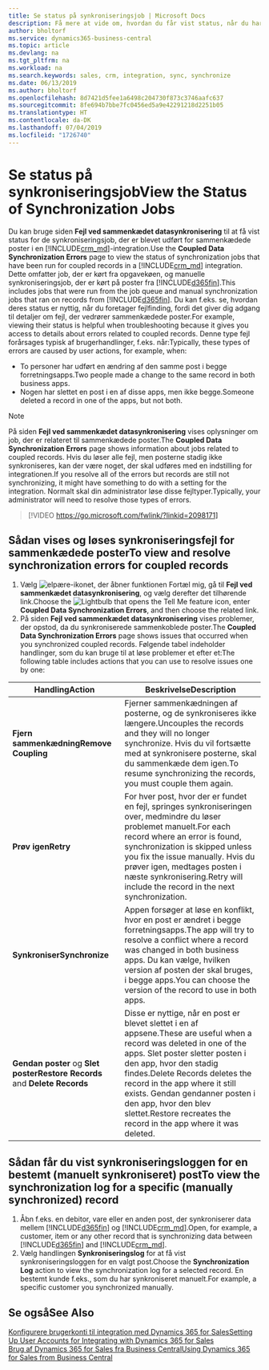 ```yaml
---
title: Se status på synkroniseringsjob | Microsoft Docs
description: Få mere at vide om, hvordan du får vist status, når du har synkroniseret sammenkædede poster.
author: bholtorf
ms.service: dynamics365-business-central
ms.topic: article
ms.devlang: na
ms.tgt_pltfrm: na
ms.workload: na
ms.search.keywords: sales, crm, integration, sync, synchronize
ms.date: 06/13/2019
ms.author: bholtorf
ms.openlocfilehash: 8d7421d5fee1a6498c204730f873c3746aafc637
ms.sourcegitcommit: 8fe694b7bbe7fc0456ed5a9e42291218d2251b05
ms.translationtype: HT
ms.contentlocale: da-DK
ms.lasthandoff: 07/04/2019
ms.locfileid: "1726740"
---
```

# <a name="view-the-status-of-synchronization-jobs"></a><span data-ttu-id="e56fe-103">Se status på synkroniseringsjob</span><span class="sxs-lookup"><span data-stu-id="e56fe-103">View the Status of Synchronization Jobs</span></span>
<span data-ttu-id="e56fe-104">Du kan bruge siden **Fejl ved sammenkædet datasynkronisering** til at få vist status for de synkroniseringsjob, der er blevet udført for sammenkædede poster i en [!INCLUDE[crm_md](includes/crm_md.md)]-integration.</span><span class="sxs-lookup"><span data-stu-id="e56fe-104">Use the **Coupled Data Synchronization Errors** page to view the status of synchronization jobs that have been run for coupled records in a [!INCLUDE[crm_md](includes/crm_md.md)] integration.</span></span> <span data-ttu-id="e56fe-105">Dette omfatter job, der er kørt fra opgavekøen, og manuelle synkroniseringsjob, der er kørt på poster fra [!INCLUDE[d365fin](includes/d365fin_md.md)].</span><span class="sxs-lookup"><span data-stu-id="e56fe-105">This includes jobs that were run from the job queue and manual synchronization jobs that ran on records from [!INCLUDE[d365fin](includes/d365fin_md.md)].</span></span> <span data-ttu-id="e56fe-106">Du kan f.eks. se, hvordan deres status er nyttig, når du foretager fejlfinding, fordi det giver dig adgang til detaljer om fejl, der vedrører sammenkædede poster.</span><span class="sxs-lookup"><span data-stu-id="e56fe-106">For example, viewing their status is helpful when troubleshooting because it gives you access to details about errors related to coupled records.</span></span> <span data-ttu-id="e56fe-107">Denne type fejl forårsages typisk af brugerhandlinger, f.eks. når:</span><span class="sxs-lookup"><span data-stu-id="e56fe-107">Typically, these types of errors are caused by user actions, for example, when:</span></span>  

* <span data-ttu-id="e56fe-108">To personer har udført en ændring af den samme post i begge forretningsapps.</span><span class="sxs-lookup"><span data-stu-id="e56fe-108">Two people made a change to the same record in both business apps.</span></span>
* <span data-ttu-id="e56fe-109">Nogen har slettet en post i en af disse apps, men ikke begge.</span><span class="sxs-lookup"><span data-stu-id="e56fe-109">Someone deleted a record in one of the apps, but not both.</span></span>

> [!Note]
> <span data-ttu-id="e56fe-110">På siden **Fejl ved sammenkædet datasynkronisering** vises oplysninger om job, der er relateret til sammenkædede poster.</span><span class="sxs-lookup"><span data-stu-id="e56fe-110">The **Coupled Data Synchronization Errors** page shows information about jobs related to coupled records.</span></span> <span data-ttu-id="e56fe-111">Hvis du løser alle fejl, men posterne stadig ikke synkroniseres, kan der være noget, der skal udføres med en indstilling for integrationen.</span><span class="sxs-lookup"><span data-stu-id="e56fe-111">If you resolve all of the errors but records are still not synchronizing, it might have something to do with a setting for the integration.</span></span> <span data-ttu-id="e56fe-112">Normalt skal din administrator løse disse fejltyper.</span><span class="sxs-lookup"><span data-stu-id="e56fe-112">Typically, your administrator will need to resolve those types of errors.</span></span>   

> [!VIDEO https://go.microsoft.com/fwlink/?linkid=2098171]

## <a name="to-view-and-resolve-synchronization-errors-for-coupled-records"></a><span data-ttu-id="e56fe-113">Sådan vises og løses synkroniseringsfejl for sammenkædede poster</span><span class="sxs-lookup"><span data-stu-id="e56fe-113">To view and resolve synchronization errors for coupled records</span></span>
1. <span data-ttu-id="e56fe-114">Vælg ![elpære-ikonet, der åbner funktionen Fortæl mig](media/ui-search/search_small.png "Fortæl mig, hvad du vil foretage dig"), gå til **Fejl ved sammenkædet datasynkronisering**, og vælg derefter det tilhørende link.</span><span class="sxs-lookup"><span data-stu-id="e56fe-114">Choose the ![Lightbulb that opens the Tell Me feature](media/ui-search/search_small.png "Tell me what you want to do") icon, enter **Coupled Data Synchronization Errors**, and then choose the related link.</span></span>
2. <span data-ttu-id="e56fe-115">På siden **Fejl ved sammenkædet datasynkronisering** vises problemer, der opstod, da du synkroniserede sammenkoblede poster.</span><span class="sxs-lookup"><span data-stu-id="e56fe-115">The **Coupled Data Synchronization Errors** page shows issues that occurred when you synchronized coupled records.</span></span> <span data-ttu-id="e56fe-116">Følgende tabel indeholder handlinger, som du kan bruge til at løse problemer et efter et:</span><span class="sxs-lookup"><span data-stu-id="e56fe-116">The following table includes actions that you can use to resolve issues one by one:</span></span>

|<span data-ttu-id="e56fe-117">Handling</span><span class="sxs-lookup"><span data-stu-id="e56fe-117">Action</span></span>|<span data-ttu-id="e56fe-118">Beskrivelse</span><span class="sxs-lookup"><span data-stu-id="e56fe-118">Description</span></span>|
|----|----|
|<span data-ttu-id="e56fe-119">**Fjern sammenkædning**</span><span class="sxs-lookup"><span data-stu-id="e56fe-119">**Remove Coupling**</span></span>|<span data-ttu-id="e56fe-120">Fjerner sammenkædningen af posterne, og de synkroniseres ikke længere.</span><span class="sxs-lookup"><span data-stu-id="e56fe-120">Uncouples the records and they will no longer synchronize.</span></span> <span data-ttu-id="e56fe-121">Hvis du vil fortsætte med at synkronisere posterne, skal du sammenkæde dem igen.</span><span class="sxs-lookup"><span data-stu-id="e56fe-121">To resume synchronizing the records, you must couple them again.</span></span>|
|<span data-ttu-id="e56fe-122">**Prøv igen**</span><span class="sxs-lookup"><span data-stu-id="e56fe-122">**Retry**</span></span>|<span data-ttu-id="e56fe-123">For hver post, hvor der er fundet en fejl, springes synkroniseringen over, medmindre du løser problemet manuelt.</span><span class="sxs-lookup"><span data-stu-id="e56fe-123">For each record where an error is found, synchronization is skipped unless you fix the issue manually.</span></span> <span data-ttu-id="e56fe-124">Hvis du prøver igen, medtages posten i næste synkronisering.</span><span class="sxs-lookup"><span data-stu-id="e56fe-124">Retry will include the record in the next synchronization.</span></span>|
|<span data-ttu-id="e56fe-125">**Synkroniser**</span><span class="sxs-lookup"><span data-stu-id="e56fe-125">**Synchronize**</span></span>|<span data-ttu-id="e56fe-126">Appen forsøger at løse en konflikt, hvor en post er ændret i begge forretningsapps.</span><span class="sxs-lookup"><span data-stu-id="e56fe-126">The app will try to resolve a conflict where a record was changed in both business apps.</span></span> <span data-ttu-id="e56fe-127">Du kan vælge, hvilken version af posten der skal bruges, i begge apps.</span><span class="sxs-lookup"><span data-stu-id="e56fe-127">You can choose the version of the record to use in both apps.</span></span>|
|<span data-ttu-id="e56fe-128">**Gendan poster** og **Slet poster**</span><span class="sxs-lookup"><span data-stu-id="e56fe-128">**Restore Records** and **Delete Records**</span></span>|<span data-ttu-id="e56fe-129">Disse er nyttige, når en post er blevet slettet i en af appsene.</span><span class="sxs-lookup"><span data-stu-id="e56fe-129">These are useful when a record was deleted in one of the apps.</span></span> <span data-ttu-id="e56fe-130">Slet poster sletter posten i den app, hvor den stadig findes.</span><span class="sxs-lookup"><span data-stu-id="e56fe-130">Delete Records deletes the record in the app where it still exists.</span></span> <span data-ttu-id="e56fe-131">Gendan gendanner posten i den app, hvor den blev slettet.</span><span class="sxs-lookup"><span data-stu-id="e56fe-131">Restore recreates the record in the app where it was deleted.</span></span>|

## <a name="to-view-the-synchronization-log-for-a-specific-manually-synchronized-record"></a><span data-ttu-id="e56fe-132">Sådan får du vist synkroniseringsloggen for en bestemt (manuelt synkroniseret) post</span><span class="sxs-lookup"><span data-stu-id="e56fe-132">To view the synchronization log for a specific (manually synchronized) record</span></span>
1. <span data-ttu-id="e56fe-133">Åbn f.eks. en debitor, vare eller en anden post, der synkroniserer data mellem [!INCLUDE[d365fin](includes/d365fin_md.md)] og [!INCLUDE[crm_md](includes/crm_md.md)].</span><span class="sxs-lookup"><span data-stu-id="e56fe-133">Open, for example, a customer, item or any other record that is synchronizing data between [!INCLUDE[d365fin](includes/d365fin_md.md)] and [!INCLUDE[crm_md](includes/crm_md.md)].</span></span>
2. <span data-ttu-id="e56fe-134">Vælg handlingen **Synkroniseringslog** for at få vist synkroniseringsloggen for en valgt post.</span><span class="sxs-lookup"><span data-stu-id="e56fe-134">Choose the **Synchronization Log** action to view the synchronization log for a selected record.</span></span> <span data-ttu-id="e56fe-135">En bestemt kunde f.eks., som du har synkroniseret manuelt.</span><span class="sxs-lookup"><span data-stu-id="e56fe-135">For example, a specific customer you synchronized manually.</span></span>

## <a name="see-also"></a><span data-ttu-id="e56fe-136">Se også</span><span class="sxs-lookup"><span data-stu-id="e56fe-136">See Also</span></span>  
[<span data-ttu-id="e56fe-137">Konfigurere brugerkonti til integration med Dynamics 365 for Sales</span><span class="sxs-lookup"><span data-stu-id="e56fe-137">Setting Up User Accounts for Integrating with Dynamics 365 for Sales</span></span>](admin-setting-up-integration-with-dynamics-sales.md)  
[<span data-ttu-id="e56fe-138">Brug af Dynamics 365 for Sales fra Business Central</span><span class="sxs-lookup"><span data-stu-id="e56fe-138">Using Dynamics 365 for Sales from Business Central</span></span>](marketing-integrate-dynamicscrm.md)
